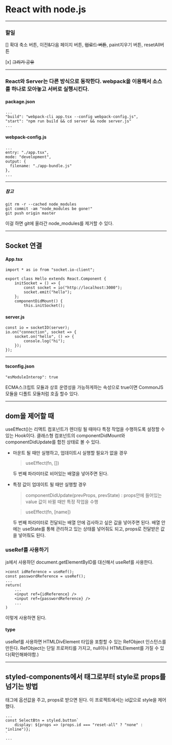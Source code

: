 # React with node.js

---

### 할일

[] 확대 축소 버튼, 이전&다음 페이지 버튼, ~~업로드 버튼~~, paint지우기 버튼, resetAll버튼

[x] ~~그리기 공유~~

---

### React와 Server는 다른 방식으로 동작한다. webpack을 이용해서 소스를 하나로 모아놓고 서버로 실행시킨다.

#### package.json

    ...
    "build": "webpack-cli app.tsx --config webpack-config.js",
    "start": "npm run build && cd server && node server.js"
    ...

#### webpack-config.js

    ...
    entry: "./app.tsx",
    mode: "development",
    output: {
      filename: "./app-bundle.js"
    },
    ...

---

##### 참고

    git rm -r --cached node_modules
    git commit -am "node_modules be gone!"
    git push origin master

이걸 하면 git에 올라간 node_modules를 제거할 수 있다.

---

## Socket 연결

#### App.tsx

    import * as io from "socket.io-client";

    export class Hello extends React.Component {
        initSocket = () => {
            const socket = io("http://localhost:3000");
            socket.emit("hello");
        };
        componentDidMount() {
            this.initSocket();

#### server.js

    const io = socketIO(server);
    io.on("connection", socket => {
        socket.on("hello", () => {
            console.log("hi");
        });
    });

---

#### tsconfig.json

    "esModuleInterop": true

ECMA스크립트 모듈과 상호 운영성을 가능하게하는 속성으로
true이면 CommonJS모듈을 디폴트 모듈처럼 호출 할수 있다.

---

## dom을 제어할 때

useEffect()는 리액트 컴포넌트가 렌더링 될 때마다 특정 작업을 수행하도록 설정할 수 있는 Hook이다. 클래스형 컴포넌트의 componentDidMount와 componentDidUpdate를 합친 상태로 볼 수 있다.

- 마운트 될 때만 실행하고, 업데이트시 실행할 필요가 없을 경우

  > useEffect(fn, [])

  두 번째 파라미터로 비어있는 배열을 넣어주면 된다.

- 특정 값이 업데이트 될 때만 실행할 경우

  > componentDidUpdate(prevProps, prevState) : props안에 들어있는 value 값이 바뀔 때만 특정 작업을 수행

  > useEffect(fn, [name])

  두 번째 파라미터로 전달되는 배열 안에 검사하고 싶은 값을 넣어주면 된다. 배열 안에는 useState를 통해 관리하고 있는 상태를 넣어줘도 되고, props로 전달받은 값을 넣어줘도 된다.

### useRef를 사용하기

js에서 사용하던 document.getElementByID를 대신해서 useRef를 사용한다.

    >const idReference = useRef();
    const passwordReference = useRef();
    ...
    return(
        ...
        <input ref={idReference} />
        <input ref={passwordReference} />
        ...
    )

이렇게 사용하면 된다.

#### type

useRef를 사용하면 HTMLDivElement 타입을 포함할 수 있는 RefObject 인스턴스를 만든다.
RefObject는 단일 프로퍼티를 가지고, null이나 HTMLElement를 가질 수 있다(확인해봐야함.)

---

## styled-components에서 태그로부터 style로 props를 넘기는 방법

태그에 옵션값을 주고, props로 받으면 된다. 이 프로젝트에서는 id값으로 style을 제어했다.

    ...
    const SelectBtn = styled.button`
        display: ${props => (props.id === "reset-all" ? "none" : "inline")};
    `
    ...
